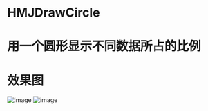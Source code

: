 # HMJDrawCircle

# 用一个圆形显示不同数据所占的比例

# 效果图

![image](http://oauo2kp7f.bkt.clouddn.com/haveNumber@2x.png!)
![image](http://oauo2kp7f.bkt.clouddn.com/textOnBeside.png!)
